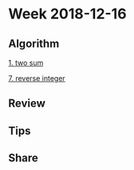 # Week 2018-12-16

## Algorithm

[1. two sum](https://leetcode.com/problems/two-sum/description/)

[7. reverse integer](https://leetcode.com/problems/reverse-integer/description/)

## Review

## Tips

## Share